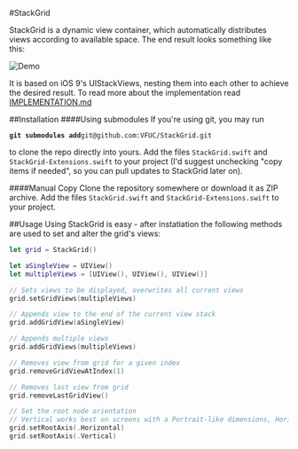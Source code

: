#StackGrid

StackGrid is a dynamic view container, which automatically distributes views according to available space.
The end result looks something like this:

![Demo](docs/resources/StackGrid-demo.gif)


It is based on iOS 9's UIStackViews, nesting them into each other to achieve the desired result.
To read more about the implementation read [IMPLEMENTATION.md](docs/IMPLEMENTATION.md)

##Installation
####Using submodules
If you're using git, you may run 

**`git submodules add`**`git@github.com:VFUC/StackGrid.git`

to clone the repo directly into yours.
Add the files `StackGrid.swift` and `StackGrid-Extensions.swift` to your project (I'd suggest unchecking "copy items if needed", so you can pull updates to StackGrid later on).

####Manual Copy
Clone the repository somewhere or download it as ZIP archive. Add the files `StackGrid.swift` and `StackGrid-Extensions.swift` to your project.


##Usage
Using StackGrid is easy - after instatiation the following methods are used to set and alter the grid's views:


```Swift
let grid = StackGrid()

let aSingleView = UIView()
let multipleViews = [UIView(), UIView(), UIView()]

// Sets views to be displayed, overwrites all current views
grid.setGridViews(multipleViews) 

// Appends view to the end of the current view stack
grid.addGridView(aSingleView)

// Appends multiple views
grid.addGridViews(multipleViews)

// Removes view from grid for a given index
grid.removeGridViewAtIndex(1)

// Removes last view from grid
grid.removeLastGridView()

// Set the root node orientation
// Vertical works best on screens with a Portrait-like dimensions, Horizontal for Landscape ones
grid.setRootAxis(.Horizontal)
grid.setRootAxis(.Vertical) 
```